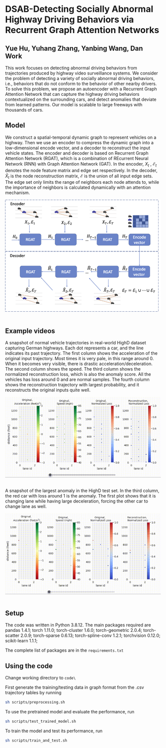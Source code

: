 # DSAB-Detecting Socially Abnormal Highway Driving Behaviors via Recurrent Graph Attention Networks

## Yue Hu, Yuhang Zhang, Yanbing Wang, Dan Work

This work focuses on detecting abnormal driving behaviors from trajectories produced by highway video surveillance systems. We consider the problem of detecting a variety of socially abnormal driving behaviors, i.e., behaviors that do not conform to the behavior of other nearby drivers. To solve this problem, we propose an autoencoder with a Recurrent Graph Attention Network that can capture the highway driving behaviors contextualized on the surrounding cars, and detect anomalies that deviate from learned patterns. Our model is scalable to large freeways with thousands of cars. 


## Model

We construct a spatial-temporal dynamic graph to represent vehicles on a highway. Then we use an encoder to compress the dynamic graph into a low-dimensional encode vector, and a decoder to reconstruct the input vehicle states. The encoder and decoder is based on Recurrent Graph Attention Network (RGAT), which is a combination of REcurrent Neural Network (RNN) with Graph Attention Network (GAT). In the encoder, $X_t$ , $\mathcal{E}_t$ denotes the node feature matrix and edge set respectively. In the decoder, $\hat{X}_t$ is the node reconstruction matrix, $\mathcal{E}$ is the union of all input edge sets. The edge set only limits the range of neighbors each node attends to, while the importance of neighbors is calculated dynamically with an attention mechanism.

<div align='center'>
<img src="Figure/model.png"></img>
</div>
<br />

## Example videos

A snapshot of normal vehicle trajectories in real-world HighD dataset capturing German highways. Each dot represents a car, and the line indicates its past trajectory. The first column shows the acceleration of the original input trajectory. Most times it is very pale, in this range around 0. When it becomes very visible, there is drastic acceleration/deceleration. The second column shows the speed. The third column shows the normalized reconstruction loss, which is also the anomaly score. All the vehicles has loss around 0 and are normal samples. The fourth column shows the reconstruction trajectory with largest probability, and it reconstructs the original inputs quite well.

<div align='center'>
<img src="Figure/norm.gif"></img>
</div>
<br />


A snapshot of the largest anomaly in the HighD test set. In the third column, the red car with loss around 1 is the anomaly. The first plot shows that it is changing lane while having large deceleration, forcing the other car to change lane as well.

<div align='center'>
<img src="Figure/abn0.gif"></img>
</div>
<br />


## Setup

The code was written in Python 3.8.12. The main packages required are
pandas                        1.4.1;
torch                         1.11.0;
torch-cluster                 1.6.0;
torch-geometric               2.0.4;
torch-scatter                 2.0.9;
torch-sparse                  0.6.13;
torch-spline-conv             1.2.1;
torchvision                   0.12.0;
scikit-learn                  1.1.1;

The complete list of packages are in the `requirements.txt`

## Using the code

Change working directory to `code\`

First generate the training/testing data in graph format from the .csv trajectory tables by running 


```bash
sh scripts/preprocessing.sh
```

To use the pretrained model and evaluate the performance, run

```bash
sh scripts/test_trained_model.sh
```

To train the model and test its performance, run 

```bash
sh scripts/train_and_test.sh
```
